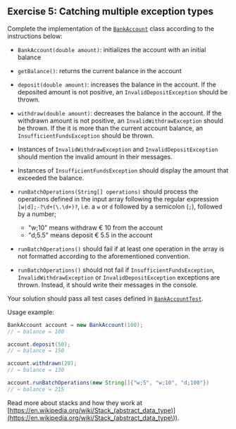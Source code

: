 ## Exercise 5: Catching multiple exception types

Complete the implementation of the [`BankAccount`](BankAccount.java) class according to the instructions below:

- `BankAccount(double amount)`: initializes the account with an initial balance

- `getBalance()`: returns the current balance in the account
  
- `deposit(double amount)`: increases the balance in the account. If the deposited amount is not positive, an `InvalidDepositException` should be thrown.

- `withdraw(double amount)`: decreases the balance in the account. If the withdrawn amount is not positive, an `InvalidWithdrawException` should be thrown. If the it is more than the current account balance, an `InsufficientFundsException` should be thrown.

- Instances of `InvalidWithdrawException` and `InvalidDepositException` should mention the invalid amount in their messages.

- Instances of `InsufficientFundsException` should display the amount that exceeded the balance.

- `runBatchOperations(String[] operations)` should process the operations defined in the input array following the regular expression `[w|d];-?\d+(\.\d+)?`, i.e. a `w` or `d` followed by a semicolon (`;`), followed by a number;
 
    - "w;10" means withdraw € 10 from the account
    - "d;5.5" means deposit € 5.5 in the account 

- `runBatchOperations()` should fail if at least one operation in the array is not formatted according to the aforementioned convention.

- `runBatchOperations()` should not fail if `InsufficientFundsException`, `InvalidWithdrawException` or `InvalidDepositException` exceptions are thrown. Instead, it should write their messages in the console.

Your solution should pass all test cases defined in [`BankAccountTest`](BankAccountTest.java).

Usage example:

```java
BankAccount account = new BankAccount(100);
// → balance = 100

account.deposit(50);
// → balance = 150

account.withdrawn(20);
// → balance = 130

account.runBatchOperations(new String[]{"w;5", "w;10", "d;100"})
// → balance = 215
```

Read more about stacks and how they work at [https://en.wikipedia.org/wiki/Stack_(abstract_data_type)](https://en.wikipedia.org/wiki/Stack_(abstract_data_type\)).

